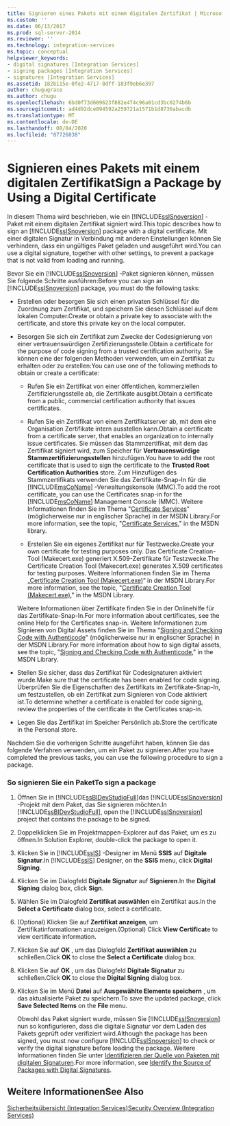 ```yaml
---
title: Signieren eines Pakets mit einem digitalen Zertifikat | Microsoft-Dokumentation
ms.custom: ''
ms.date: 06/13/2017
ms.prod: sql-server-2014
ms.reviewer: ''
ms.technology: integration-services
ms.topic: conceptual
helpviewer_keywords:
- digital signatures [Integration Services]
- signing packages [Integration Services]
- signatures [Integration Services]
ms.assetid: 182b115e-0fe2-4717-8dff-183f9eb6e397
author: chugugrace
ms.author: chugu
ms.openlocfilehash: 6bd0f73d609623f882e474c96a01cd3bc0274b6b
ms.sourcegitcommit: ad4d92dce894592a259721a1571b1d8736abacdb
ms.translationtype: MT
ms.contentlocale: de-DE
ms.lasthandoff: 08/04/2020
ms.locfileid: "87726038"
---
```

# <a name="sign-a-package-by-using-a-digital-certificate"></a><span data-ttu-id="9afa0-102">Signieren eines Pakets mit einem digitalen Zertifikat</span><span class="sxs-lookup"><span data-stu-id="9afa0-102">Sign a Package by Using a Digital Certificate</span></span>
  <span data-ttu-id="9afa0-103">In diesem Thema wird beschrieben, wie ein [!INCLUDE[ssISnoversion](../includes/ssisnoversion-md.md)] -Paket mit einem digitalen Zertifikat signiert wird.</span><span class="sxs-lookup"><span data-stu-id="9afa0-103">This topic describes how to sign an [!INCLUDE[ssISnoversion](../includes/ssisnoversion-md.md)] package with a digital certificate.</span></span> <span data-ttu-id="9afa0-104">Mit einer digitalen Signatur in Verbindung mit anderen Einstellungen können Sie verhindern, dass ein ungültiges Paket geladen und ausgeführt wird.</span><span class="sxs-lookup"><span data-stu-id="9afa0-104">You can use a digital signature, together with other settings, to prevent a package that is not valid from loading and running.</span></span>  
  
 <span data-ttu-id="9afa0-105">Bevor Sie ein [!INCLUDE[ssISnoversion](../includes/ssisnoversion-md.md)] -Paket signieren können, müssen Sie folgende Schritte ausführen:</span><span class="sxs-lookup"><span data-stu-id="9afa0-105">Before you can sign an [!INCLUDE[ssISnoversion](../includes/ssisnoversion-md.md)] package, you must do the following tasks:</span></span>  
  
-   <span data-ttu-id="9afa0-106">Erstellen oder besorgen Sie sich einen privaten Schlüssel für die Zuordnung zum Zertifikat, und speichern Sie diesen Schlüssel auf dem lokalen Computer.</span><span class="sxs-lookup"><span data-stu-id="9afa0-106">Create or obtain a private key to associate with the certificate, and store this private key on the local computer.</span></span>  
  
-   <span data-ttu-id="9afa0-107">Besorgen Sie sich ein Zertifikat zum Zwecke der Codesignierung von einer vertrauenswürdigen Zertifizierungsstelle.</span><span class="sxs-lookup"><span data-stu-id="9afa0-107">Obtain a certificate for the purpose of code signing from a trusted certification authority.</span></span> <span data-ttu-id="9afa0-108">Sie können eine der folgenden Methoden verwenden, um ein Zertifikat zu erhalten oder zu erstellen:</span><span class="sxs-lookup"><span data-stu-id="9afa0-108">You can use one of the following methods to obtain or create a certificate:</span></span>  
  
    -   <span data-ttu-id="9afa0-109">Rufen Sie ein Zertifikat von einer öffentlichen, kommerziellen Zertifizierungsstelle ab, die Zertifikate ausgibt.</span><span class="sxs-lookup"><span data-stu-id="9afa0-109">Obtain a certificate from a public, commercial certification authority that issues certificates.</span></span>  
  
    -   <span data-ttu-id="9afa0-110">Rufen Sie ein Zertifikat von einem Zertifikatserver ab, mit dem eine Organisation Zertifikate intern ausstellen kann.</span><span class="sxs-lookup"><span data-stu-id="9afa0-110">Obtain a certificate from a certificate server, that enables an organization to internally issue certificates.</span></span> <span data-ttu-id="9afa0-111">Sie müssen das Stammzertifikat, mit dem das Zertifikat signiert wird, zum Speicher für **Vertrauenswürdige Stammzertifizierungsstellen** hinzufügen.</span><span class="sxs-lookup"><span data-stu-id="9afa0-111">You have to add the root certificate that is used to sign the certificate to the **Trusted Root Certification Authorities** store.</span></span> <span data-ttu-id="9afa0-112">Zum Hinzufügen des Stammzertifikats verwenden Sie das Zertifikate-Snap-In für die [!INCLUDE[msCoName](../includes/msconame-md.md)] -Verwaltungskonsole (MMC).</span><span class="sxs-lookup"><span data-stu-id="9afa0-112">To add the root certificate, you can use the Certificates snap-in for the [!INCLUDE[msCoName](../includes/msconame-md.md)] Management Console (MMC).</span></span> <span data-ttu-id="9afa0-113">Weitere Informationen finden Sie im Thema "[Certificate Services](https://go.microsoft.com/fwlink/?LinkId=100755)" (möglicherweise nur in englischer Sprache) in der MSDN Library.</span><span class="sxs-lookup"><span data-stu-id="9afa0-113">For more information, see the topic, "[Certificate Services](https://go.microsoft.com/fwlink/?LinkId=100755)," in the MSDN library.</span></span>  
  
    -   <span data-ttu-id="9afa0-114">Erstellen Sie ein eigenes Zertifikat nur für Testzwecke.</span><span class="sxs-lookup"><span data-stu-id="9afa0-114">Create your own certificate for testing purposes only.</span></span> <span data-ttu-id="9afa0-115">Das Certificate Creation-Tool (Makecert.exe) generiert X.509-Zertifikate für Testzwecke.</span><span class="sxs-lookup"><span data-stu-id="9afa0-115">The Certificate Creation Tool (Makecert.exe) generates X.509 certificates for testing purposes.</span></span> <span data-ttu-id="9afa0-116">Weitere Informationen finden Sie im Thema „[Certificate Creation Tool (Makecert.exe)](https://go.microsoft.com/fwlink/?LinkId=100756)“ in der MSDN Library.</span><span class="sxs-lookup"><span data-stu-id="9afa0-116">For more information, see the topic, "[Certificate Creation Tool (Makecert.exe)](https://go.microsoft.com/fwlink/?LinkId=100756)," in the MSDN Library.</span></span>  
  
     <span data-ttu-id="9afa0-117">Weitere Informationen über Zertifikate finden Sie in der Onlinehilfe für das Zertifikate-Snap-In.</span><span class="sxs-lookup"><span data-stu-id="9afa0-117">For more information about certificates, see the online Help for the Certificates snap-in.</span></span> <span data-ttu-id="9afa0-118">Weitere Informationen zum Signieren von Digital Assets finden Sie im Thema "[Signing and Checking Code with Authenticode](https://go.microsoft.com/fwlink/?LinkId=78100)" (möglicherweise nur in englischer Sprache) in der MSDN Library.</span><span class="sxs-lookup"><span data-stu-id="9afa0-118">For more information about how to sign digital assets, see the topic, "[Signing and Checking Code with Authenticode](https://go.microsoft.com/fwlink/?LinkId=78100)," in the MSDN Library.</span></span>  
  
-   <span data-ttu-id="9afa0-119">Stellen Sie sicher, dass das Zertifikat für Codesignaturen aktiviert wurde.</span><span class="sxs-lookup"><span data-stu-id="9afa0-119">Make sure that the certificate has been enabled for code signing.</span></span> <span data-ttu-id="9afa0-120">Überprüfen Sie die Eigenschaften des Zertifikats im Zertifikate-Snap-In, um festzustellen, ob ein Zertifikat zum Signieren von Code aktiviert ist.</span><span class="sxs-lookup"><span data-stu-id="9afa0-120">To determine whether a certificate is enabled for code signing, review the properties of the certificate in the Certificates snap-in.</span></span>  
  
-   <span data-ttu-id="9afa0-121">Legen Sie das Zertifikat im Speicher Persönlich ab.</span><span class="sxs-lookup"><span data-stu-id="9afa0-121">Store the certificate in the Personal store.</span></span>  
  
 <span data-ttu-id="9afa0-122">Nachdem Sie die vorherigen Schritte ausgeführt haben, können Sie das folgende Verfahren verwenden, um ein Paket zu signieren.</span><span class="sxs-lookup"><span data-stu-id="9afa0-122">After you have completed the previous tasks, you can use the following procedure to sign a package.</span></span>  
  
### <a name="to-sign-a-package"></a><span data-ttu-id="9afa0-123">So signieren Sie ein Paket</span><span class="sxs-lookup"><span data-stu-id="9afa0-123">To sign a package</span></span>  
  
1.  <span data-ttu-id="9afa0-124">Öffnen Sie in [!INCLUDE[ssBIDevStudioFull](../includes/ssbidevstudiofull-md.md)]das [!INCLUDE[ssISnoversion](../includes/ssisnoversion-md.md)] -Projekt mit dem Paket, das Sie signieren möchten.</span><span class="sxs-lookup"><span data-stu-id="9afa0-124">In [!INCLUDE[ssBIDevStudioFull](../includes/ssbidevstudiofull-md.md)], open the [!INCLUDE[ssISnoversion](../includes/ssisnoversion-md.md)] project that contains the package to be signed.</span></span>  
  
2.  <span data-ttu-id="9afa0-125">Doppelklicken Sie im Projektmappen-Explorer auf das Paket, um es zu öffnen.</span><span class="sxs-lookup"><span data-stu-id="9afa0-125">In Solution Explorer, double-click the package to open it.</span></span>  
  
3.  <span data-ttu-id="9afa0-126">Klicken Sie in [!INCLUDE[ssIS](../includes/ssis-md.md)] -Designer im Menü **SSIS** auf **Digitale Signatur**.</span><span class="sxs-lookup"><span data-stu-id="9afa0-126">In [!INCLUDE[ssIS](../includes/ssis-md.md)] Designer, on the **SSIS** menu, click **Digital Signing**.</span></span>  
  
4.  <span data-ttu-id="9afa0-127">Klicken Sie im Dialogfeld **Digitale Signatur** auf **Signieren**.</span><span class="sxs-lookup"><span data-stu-id="9afa0-127">In the **Digital Signing** dialog box, click **Sign**.</span></span>  
  
5.  <span data-ttu-id="9afa0-128">Wählen Sie im Dialogfeld **Zertifikat auswählen** ein Zertifikat aus.</span><span class="sxs-lookup"><span data-stu-id="9afa0-128">In the **Select a Certificate** dialog box, select a certificate.</span></span>  
  
6.  <span data-ttu-id="9afa0-129">(Optional) Klicken Sie auf **Zertifikat anzeigen**, um Zertifikatinformationen anzuzeigen.</span><span class="sxs-lookup"><span data-stu-id="9afa0-129">(Optional) Click **View Certificat**e to view certificate information.</span></span>  
  
7.  <span data-ttu-id="9afa0-130">Klicken Sie auf **OK** , um das Dialogfeld **Zertifikat auswählen** zu schließen.</span><span class="sxs-lookup"><span data-stu-id="9afa0-130">Click **OK** to close the **Select a Certificate** dialog box.</span></span>  
  
8.  <span data-ttu-id="9afa0-131">Klicken Sie auf **OK** , um das Dialogfeld **Digitale Signatur** zu schließen.</span><span class="sxs-lookup"><span data-stu-id="9afa0-131">Click **OK** to close the **Digital Signing** dialog box.</span></span>  
  
9. <span data-ttu-id="9afa0-132">Klicken Sie im Menü **Datei** auf **Ausgewählte Elemente speichern** , um das aktualisierte Paket zu speichern.</span><span class="sxs-lookup"><span data-stu-id="9afa0-132">To save the updated package, click **Save Selected Items** on the **File** menu.</span></span>  
  
     <span data-ttu-id="9afa0-133">Obwohl das Paket signiert wurde, müssen Sie [!INCLUDE[ssISnoversion](../includes/ssisnoversion-md.md)] nun so konfigurieren, dass die digitale Signatur vor dem Laden des Pakets geprüft oder verifiziert wird.</span><span class="sxs-lookup"><span data-stu-id="9afa0-133">Although the package has been signed, you must now configure [!INCLUDE[ssISnoversion](../includes/ssisnoversion-md.md)] to check or verify the digital signature before loading the package.</span></span> <span data-ttu-id="9afa0-134">Weitere Informationen finden Sie unter [Identifizieren der Quelle von Paketen mit digitalen Signaturen](security/identify-the-source-of-packages-with-digital-signatures.md).</span><span class="sxs-lookup"><span data-stu-id="9afa0-134">For more information, see [Identify the Source of Packages with Digital Signatures](security/identify-the-source-of-packages-with-digital-signatures.md).</span></span>  
  
## <a name="see-also"></a><span data-ttu-id="9afa0-135">Weitere Informationen</span><span class="sxs-lookup"><span data-stu-id="9afa0-135">See Also</span></span>  
 [<span data-ttu-id="9afa0-136">Sicherheitsübersicht &#40;Integration Services&#41;</span><span class="sxs-lookup"><span data-stu-id="9afa0-136">Security Overview &#40;Integration Services&#41;</span></span>](security/security-overview-integration-services.md)  
  
  
